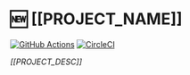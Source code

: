 # 🆕 [[PROJECT_NAME]]

[![GitHub Actions](https://img.shields.io/endpoint.svg?url=https%3A%2F%2Factions-badge.atrox.dev%2Fatrox%2Fsync-dotenv%2Fbadge&style=flat)](https://actions-badge.atrox.dev/atrox/sync-dotenv/goto) [![CircleCI](https://img.shields.io/circleci/project/droxey/newproject.svg?style=flat&logo=circleci&label=Circle%20CI)](https://circleci.com/gh/droxey/newproject)

_[[PROJECT_DESC]]_
